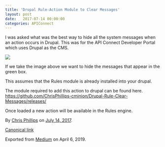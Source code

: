 ```yaml
---
title: 'Drupal Rule-Action Module to Clear Messages'
layout: post
date:   2017-07-14 00:00:00
categories: APIConnect
---
```

<!--more-->

I was asked what was the best way to hide all the system messages when
an action occurs in Drupal. This was for the API Connect Developer
Portal which uses Drupal as the CMS.

![](https://cdn-images-1.medium.com/max/800/1*hDDrd_RFKWlFyur0EnS_ww.png)

If we take the image above we want to hide the messages that appear in
the green box.

This assumes that the Rules module is already installed into your
drupal.

The module required to add this action to drupal can be found here.
<https://github.com/ChrisPhillips-cminion/Drupal-Rule-Clear-Messages/releases/>

Once loaded a new action will be available in the Rules engine.





By [Chris Phillips](https://medium.com/@cminion) on
[July 14, 2017](https://medium.com/p/d6c061e15c61).

[Canonical
link](https://medium.com/@cminion/drupal-rule-action-module-to-clear-messages-d6c061e15c61)

Exported from [Medium](https://medium.com) on April 6, 2019.
